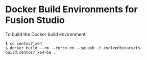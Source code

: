 # Docker Build Environments for Fusion Studio

To build the Docker build environment:

```
$ cd centos7_x64
$ docker build --rm --force-rm --squash -t evolvedbinary/fs-build:centos7_x64-be .
```
